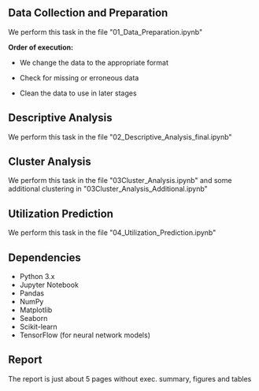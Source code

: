 ## Data Collection and Preparation

We perform this task in the file "01_Data_Preparation.ipynb"

**Order of execution:**

- We change the data to the appropriate format

- Check for missing or erroneous data

- Clean the data to use in later stages

## Descriptive Analysis

We perform this task in the file "02_Descriptive_Analysis_final.ipynb"

## Cluster Analysis

We perform this task in the file "03Cluster_Analysis.ipynb" and some additional clustering in "03Cluster_Analysis_Additional.ipynb"

## Utilization Prediction

We perform this task in the file "04_Utilization_Prediction.ipynb"

## Dependencies
- Python 3.x
- Jupyter Notebook
- Pandas
- NumPy
- Matplotlib
- Seaborn
- Scikit-learn
- TensorFlow (for neural network models)

## Report
The report is just about 5 pages without exec. summary, figures and tables
